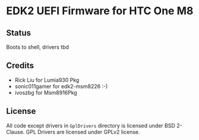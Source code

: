 # EDK2 UEFI Firmware for HTC One M8

## Status 
Boots to shell, drivers tbd

## Credits
 - Rick Liu for Lumia930 Pkg
 - sonic011gamer for edk2-msm8226 :-)
 - ivoszbg for Msm8916Pkg

## License
All code except drivers in `GplDrivers` directory is licensed under BSD 2-Clause. 
GPL Drivers are licensed under GPLv2 license.
